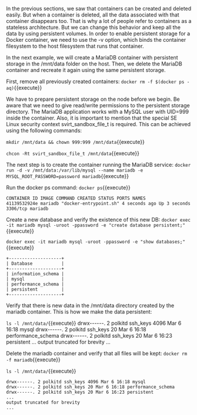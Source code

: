 In the previous sections, we saw that containers can be created and deleted easily. But when a container is deleted, all the data associated with that container disappears too. That is why a lot of people refer to containers as a stateless architecture. But we can change this behavior and keep all the data by using persistent volumes. In order to enable persistent storage for a Docker container, we need to use the -v option, which binds the container filesystem to the host filesystem that runs that container.

In the next example, we will create a MariaDB container with persistent storage in the /mnt/data folder on the host. Then, we delete the MariaDB container and recreate it again using the same persistent storage.

First, remove all previously created containers:
`docker rm -f $(docker ps -aq)`{{execute}}

We have to prepare persistent storage on the node before we begin. Be aware that we need to give read/write permissions to the persistent storage directory. The MariaDB application works with a MySQL user with UID=999 inside the container. Also, it is important to mention that the special SE Linux security context svirt_sandbox_file_t is required. This can be achieved using the following commands:

`mkdir /mnt/data && chown 999:999 /mnt/data`{{execute}}

`chcon -Rt svirt_sandbox_file_t /mnt/data`{{execute}}

The next step is to create the container running the MariaDB service:
`docker run -d -v /mnt/data:/var/lib/mysql --name mariadb -e MYSQL_ROOT_PASSWORD=password mariadb`{{execute}}


Run the docker ps command: `docker ps`{{execute}}

```
CONTAINER ID IMAGE COMMAND CREATED STATUS PORTS NAMES
41139532924e mariadb "docker-entrypoint.sh" 4 seconds ago Up 3 seconds 3306/tcp mariadb
```

Create a new database and verify the existence of this new DB:
`docker exec -it mariadb mysql -uroot -ppassword -e "create database persistent;"`{{execute}}

`docker exec -it mariadb mysql -uroot -ppassword -e "show databases;"`{{execute}}

```
+--------------------+
| Database           |
+--------------------+
| information_schema |
| mysql              |
| performance_schema |
| persistent         |
+--------------------+
```

Verify that there is new data in the /mnt/data directory created by the mariadb container. This is how we make the data persistent:


`ls -l /mnt/data/`{{execute}}
drwx------. 2 polkitd ssh_keys 4096 Mar 6 16:18 mysql
drwx------. 2 polkitd ssh_keys 20 Mar 6 16:18 performance_schema
drwx------. 2 polkitd ssh_keys 20 Mar 6 16:23 persistent
...
output truncated for brevity
...


Delete the mariadb container and verify that all files will be kept:
`docker rm -f mariadb`{{execute}}

`ls -l /mnt/data/`{{execute}}

```
drwx------. 2 polkitd ssh_keys 4096 Mar 6 16:18 mysql
drwx------. 2 polkitd ssh_keys 20 Mar 6 16:18 performance_schema
drwx------. 2 polkitd ssh_keys 20 Mar 6 16:23 persistent
...
output truncated for brevity
...
```